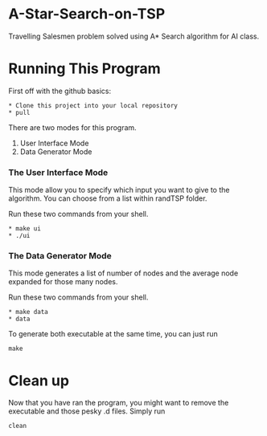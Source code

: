 # A-Star-Search-on-TSP
Travelling Salesmen problem solved using A* Search algorithm for AI class.

# Running This Program

First off with the github basics:
```
* Clone this project into your local repository
* pull
```

There are two modes for this program.

1. User Interface Mode
2. Data Generator Mode

### The User Interface Mode

This mode allow you to specify which input you want to give to the algorithm.
You can choose from a list within randTSP folder.

Run these two commands from your shell.
```
* make ui
* ./ui
```

### The Data Generator Mode

This mode generates a list of number of nodes and the average node expanded for those many nodes.

Run these two commands from your shell.
```
* make data
* data
```

To generate both executable at the same time, you can just run
```
make
```

# Clean up

Now that you have ran the program, you might want to remove the executable and those pesky .d files.
Simply run
```
clean
```
